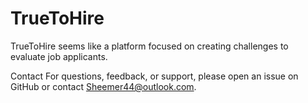 # TrueToHire
TrueToHire seems like a platform focused on creating challenges to evaluate job applicants.


Contact
For questions, feedback, or support, please open an issue on GitHub or contact Sheemer44@outlook.com.

